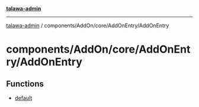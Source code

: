 [**talawa-admin**](../../../../../README.md)

***

[talawa-admin](../../../../../modules.md) / components/AddOn/core/AddOnEntry/AddOnEntry

# components/AddOn/core/AddOnEntry/AddOnEntry

## Functions

- [default](functions/default.md)
